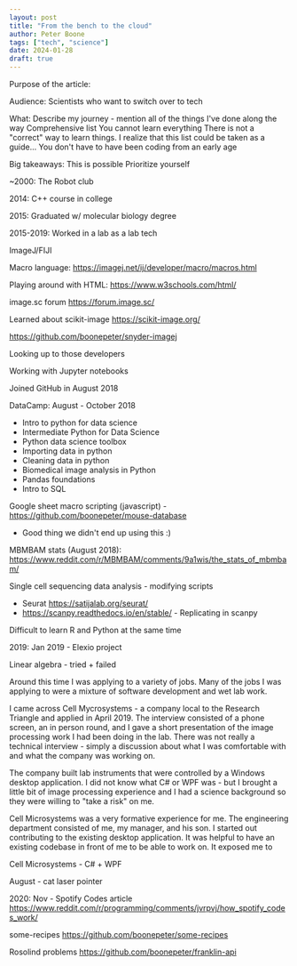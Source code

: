 ```yaml
---
layout: post
title: "From the bench to the cloud"
author: Peter Boone
tags: ["tech", "science"]
date: 2024-01-28
draft: true
---
```


Purpose of the article:

Audience:
Scientists who want to switch over to tech

What:
Describe my journey - mention all of the things I've done along the way
Comprehensive list
You cannot learn everything
There is not a "correct" way to learn things. I realize that this list could be taken as a guide...
You don't have to have been coding from an early age

Big takeaways:
This is possible
Prioritize yourself

~2000:
The Robot club

2014:
C++ course in college

2015:
Graduated w/ molecular biology degree

2015-2019:
Worked in a lab as a lab tech

ImageJ/FIJI

Macro language: https://imagej.net/ij/developer/macro/macros.html

Playing around with HTML: https://www.w3schools.com/html/

image.sc forum https://forum.image.sc/

Learned about scikit-image https://scikit-image.org/

https://github.com/boonepeter/snyder-imagej

Looking up to those developers

Working with Jupyter notebooks

Joined GitHub in August 2018

DataCamp: August - October 2018
  - Intro to python for data science
  - Intermediate Python for Data Science
  - Python data science toolbox
  - Importing data in python
  - Cleaning data in python
  - Biomedical image analysis in Python
  - Pandas foundations
  - Intro to SQL

Google sheet macro scripting (javascript) - https://github.com/boonepeter/mouse-database
  - Good thing we didn't end up using this :)

MBMBAM stats (August 2018): https://www.reddit.com/r/MBMBAM/comments/9a1wis/the_stats_of_mbmbam/

Single cell sequencing data analysis - modifying scripts
- Seurat https://satijalab.org/seurat/
- https://scanpy.readthedocs.io/en/stable/ - Replicating in scanpy

Difficult to learn R and Python at the same time


2019:
Jan 2019 - Elexio project



Linear algebra - tried + failed

Around this time I was applying to a variety of jobs. Many of the jobs I was applying to were a mixture of software development and wet lab work.

I came across Cell Mycrosystems - a company local to the Research Triangle and applied in April 2019. The interview consisted of a phone screen, an in person round, and I gave a short presentation of the image processing work I had been doing in the lab. There was not really a technical interview - simply a discussion about what I was comfortable with and what the company was working on.

The company built lab instruments that were controlled by a Windows desktop application. I did not know what C# or WPF was - but I brought a little bit of image processing experience and I had a science background so they were willing to "take a risk" on me.

Cell Microsystems was a very formative experience for me. The engineering department consisted of me, my manager, and his son. I started out contributing to the existing desktop application. It was helpful to have an existing codebase in front of me to be able to work on. It exposed me to 


Cell Microsystems - C# + WPF



August - cat laser pointer

2020:
Nov - Spotify Codes article https://www.reddit.com/r/programming/comments/jvrpvj/how_spotify_codes_work/

some-recipes https://github.com/boonepeter/some-recipes

Rosolind problems https://github.com/boonepeter/franklin-api

